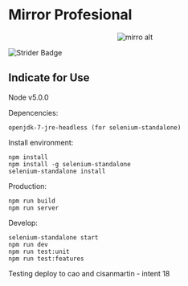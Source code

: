 Mirror Profesional
=============

<p align="center"><img src="http://www.toth.cl/toth/img/mirror.png" alt="mirro alt" /></p>

![Strider Badge](http://toth.cl:88/digitaldev-toth/mirror-pro/badge?branch=master)

## Indicate for Use ##

Node v5.0.0

Depencencies:
```
openjdk-7-jre-headless (for selenium-standalone)
```

Install environment:
```
npm install
npm install -g selenium-standalone
selenium-standalone install
```

Production:
```
npm run build
npm run server
```

Develop:
```
selenium-standalone start
npm run dev
npm run test:unit
npm run test:features
```

Testing deploy to cao and cisanmartin - intent 18